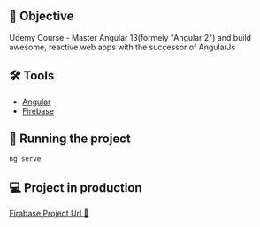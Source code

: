## :dart: Objective

Udemy Course - Master Angular 13(formely "Angular 2") and build awesome, reactive web apps with the successor of AngularJs

## :hammer_and_wrench: Tools

- [Angular](https://angular.io/)
- [Firebase](https://firebase.google.com/)

## :rocket: Running the project

```bash
ng serve
```

## :computer: Project in production

[Firabase Project Url :dizzy:](https://ng-course-recipe-book-d8cfa.web.app/)

